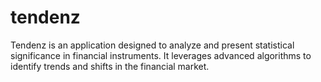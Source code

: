 # tendenz
Tendenz is an application designed to analyze and present statistical significance in financial instruments. It leverages advanced algorithms to identify trends and shifts in the financial market.
